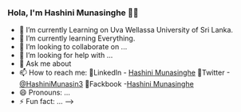 ### Hola, I'm Hashini Munasinghe 👩‍💻


- 🔭 I’m currently Learning on Uva Wellassa University of Sri Lanka.
- 🌱 I’m currently learning Everything.
- 👯 I’m looking to collaborate on ...
- 🤔 I’m looking for help with ...
- 💬 Ask me about 
- 📫 How to reach me: 
            📌LinkedIn - [Hashini Munasinghe](https://www.linkedin.com/in/hashini-munasinghe-37a42a1a8/) 📌Twitter -[@HashiniMunasin3](https://mobile.twitter.com/HashiniMunasin3) 📌Fackbook -[Hashini Munasinghe](https://www.facebook.com/hashini.munasinghe.503/)
- 😄 Pronouns: ...
- ⚡ Fun fact: ...
-->
